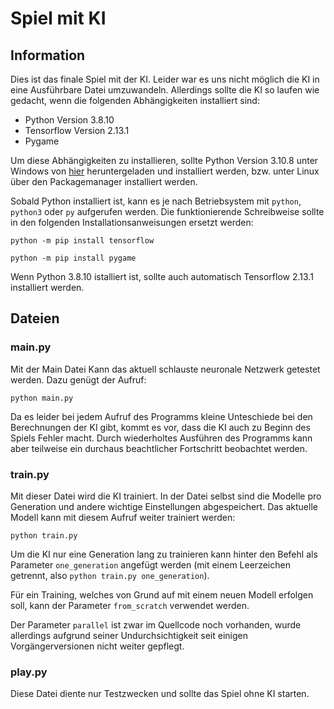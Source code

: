 # Spiel mit KI

## Information

Dies ist das finale Spiel mit der KI. Leider war es uns nicht möglich die KI in eine Ausführbare Datei umzuwandeln. Allerdings sollte die KI so laufen wie gedacht, wenn die folgenden Abhängigkeiten installiert sind:

- Python Version 3.8.10
- Tensorflow Version 2.13.1
- Pygame

Um diese Abhängigkeiten zu installieren, sollte Python Version 3.10.8 unter Windows von [hier](https://www.python.org/downloads/release/python-3810/) heruntergeladen und installiert werden, bzw. unter Linux über den Packagemanager installiert werden.

Sobald Python installiert ist, kann es je nach Betriebsystem mit ```python```, ```python3``` oder ```py``` aufgerufen werden. Die funktionierende Schreibweise sollte in den folgenden Installationsanweisungen ersetzt werden:

```python -m pip install tensorflow```

```python -m pip install pygame```

Wenn Python 3.8.10 istalliert ist, sollte auch automatisch Tensorflow 2.13.1 installiert werden.

## Dateien

### main.py

Mit der Main Datei Kann das aktuell schlauste neuronale Netzwerk getestet werden. Dazu genügt der Aufruf:

```python main.py```

Da es leider bei jedem Aufruf des Programms kleine Unteschiede bei den Berechnungen der KI gibt, kommt es vor, dass die KI auch zu Beginn des Spiels Fehler macht. Durch wiederholtes Ausführen des Programms kann aber teilweise ein durchaus beachtlicher Fortschritt beobachtet werden.

### train.py

Mit dieser Datei wird die KI trainiert. In der Datei selbst sind die Modelle pro Generation und andere wichtige Einstellungen abgespeichert. Das aktuelle Modell kann mit diesem Aufruf weiter trainiert werden:

```python train.py```

Um die KI nur eine Generation lang zu trainieren kann hinter den Befehl als Parameter ```one_generation``` angefügt werden (mit einem Leerzeichen getrennt, also ```python train.py one_generation```).

Für ein Training, welches von Grund auf mit einem neuen Modell erfolgen soll, kann der Parameter ```from_scratch``` verwendet werden.

Der Parameter ```parallel``` ist zwar im Quellcode noch vorhanden, wurde allerdings aufgrund seiner Undurchsichtigkeit seit einigen Vorgängerversionen nicht weiter gepflegt.

### play.py

Diese Datei diente nur Testzwecken und sollte das Spiel ohne KI starten.